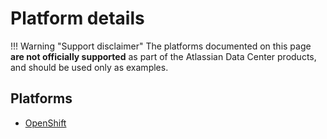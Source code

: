 # Platform details
!!! Warning "Support disclaimer"
    The platforms documented on this page **are not officially supported** as part of the Atlassian Data Center products, and should be used only as examples.

## Platforms

* [OpenShift](OPENSHIFT.md)

